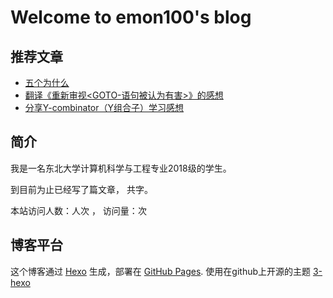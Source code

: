 # Welcome to emon100's blog
## 推荐文章
* [五个为什么](/2020/08/13/五个为什么/)
* [翻译《重新审视<GOTO-语句被认为有害>》的感想](/2020/02/10/翻译《重新审视-GOTO-语句被认为有害-》的感想/)
* [分享Y-combinator（Y组合子）学习感想](/2020/01/26/Y-combinator学习感想/)

## 简介

我是一名东北大学计算机科学与工程专业2018级的学生。

到目前为止已经写了<code class="article_number"></code>篇文章， 共<code class="site_word_count"></code>字。

本站访问人数：<code class="site_uv"></code>人次 ， 访问量：<code class="site_pv"></code>次

## 博客平台
这个博客通过 [Hexo](https://hexo.io/) 生成，部署在 [GitHub Pages](https://pages.github.com/). 使用在github上开源的主题 [3-hexo](https://github.com/yelog/hexo-theme-3-hexo)
